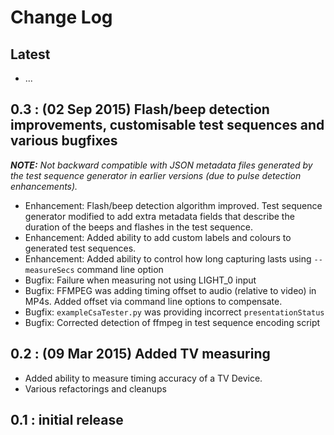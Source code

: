 # Change Log

## Latest

* ...

## 0.3 : (02 Sep 2015) Flash/beep detection improvements, customisable test sequences and various bugfixes

_**NOTE:** Not backward compatible with JSON metadata files generated by the
test sequence generator in earlier versions (due to pulse detection
enhancements)._

* Enhancement: Flash/beep detection algorithm improved. Test sequence
  generator modified to add extra metadata fields that describe the duration
  of the beeps and flashes in the test sequence.
* Enhancement: Added ability to add custom labels and colours to generated
  test sequences.
* Enhancement: Added ability to control how long capturing lasts using
  `--measureSecs` command line option
* Bugfix: Failure when measuring not using LIGHT_0 input
* Bugfix: FFMPEG was adding timing offset to audio (relative to video) in MP4s.
  Added offset via command line options to compensate.
* Bugfix: `exampleCsaTester.py` was providing incorrect `presentationStatus`
* Bugfix: Corrected detection of ffmpeg in test sequence encoding script

## 0.2 : (09 Mar 2015) Added TV measuring

* Added ability to measure timing accuracy of a TV Device.
* Various refactorings and cleanups

## 0.1 : initial release
